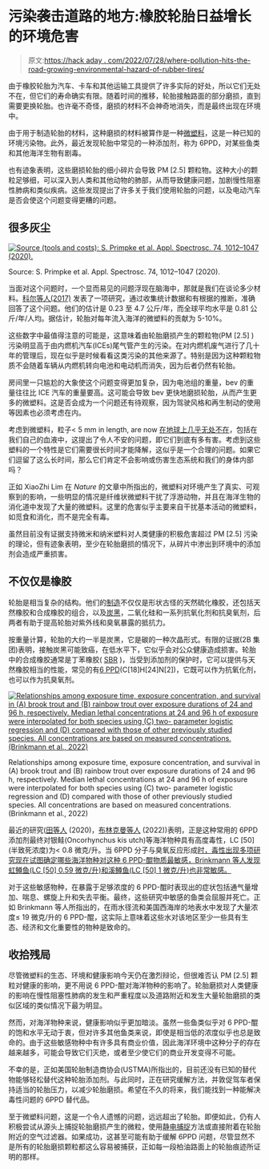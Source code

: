 # 污染袭击道路的地方:橡胶轮胎日益增长的环境危害

> 原文:[https://hack aday . com/2022/07/28/where-pollution-hits-the-road-growing-environmental-hazard-of-rubber-tires/](https://hackaday.com/2022/07/28/where-pollution-hits-the-road-the-growing-environmental-hazard-of-rubber-tires/)

由于橡胶轮胎为汽车、卡车和其他运输工具提供了许多实际的好处，所以它们无处不在，但它们的寿命确实有限。随着时间的推移，轮胎接触路面的部分磨损，直到需要更换轮胎。也许毫不奇怪，磨损的材料不会神奇地消失，而是最终出现在环境中。

由于用于制造轮胎的材料，这种磨损的材料被算作是一种[微塑料](https://en.wikipedia.org/wiki/Microplastics)，这是一种已知的环境污染物。此外，最近发现轮胎中常见的一种添加剂，称为 6PPD，对某些鱼类和其他海洋生物有剧毒。

也有迹象表明，这些磨损轮胎的细小碎片会导致 PM [2.5] 颗粒物。这种大小的颗粒足够细，可以深入到人类和其他动物的肺部，从而导致健康问题，加剧慢性阻塞性肺病和类似疾病。这些发现提出了许多关于我们使用轮胎的问题，以及电动汽车是否会使这个问题变得更糟的问题。

## 很多灰尘

[![Source (tools and costs): S. Primpke et al. Appl. Spectrosc. 74, 1012–1047 (2020).](../Images/12751dc75d15e1b8eefe075e452ddd44.png)](https://hackaday.com/wp-content/uploads/2022/07/microplastics_to_scale.png)

Source: S. Primpke et al. Appl. Spectrosc. 74, 1012–1047 (2020).

当面对这个问题时，一个显而易见的问题浮现在脑海中，那就是我们在谈论多少材料。[科尔等人(2017)](https://www.mdpi.com/1660-4601/14/10/1265/htm) 发表了一项研究，通过收集统计数据和有根据的推断，准确回答了这个问题。他们的估计是 0.23 至 4.7 公斤/年，而全球平均水平是 0.81 公斤/年/人均。据估计，轮胎对每年流入海洋的微塑料的贡献为 5-10%。

这些数字中最值得注意的可能是，这意味着由轮胎磨损产生的颗粒物(PM [2.5] )污染明显高于由内燃机汽车(ICEs)尾气管产生的污染。在对内燃机废气进行了几十年的管理后，现在似乎是时候看看这类污染的其他来源了。特别是因为这种颗粒物质不会随着车辆从内燃机转向电池和电动机而消失，因为后者仍然有轮胎。

房间里一只尴尬的大象使这个问题变得更加复杂，因为电池组的重量，bev 的重量往往比 ICE 汽车的重量要高。这可能会导致 bev 更快地磨损轮胎，从而产生更多的微塑料。这是否会成为一个问题还有待观察，因为驾驶风格和再生制动的使用等因素也必须考虑在内。

考虑到微塑料，粒子< 5 mm in length, are now [在地球上几乎无处不在](https://www.nature.com/articles/d41586-021-01143-3)，包括在我们自己的血液中，这提出了令人不安的问题，即它们到底有多有害。考虑到这些塑料的一个特性是它们需要很长时间才能降解，这似乎是一个合理的问题。如果它们逗留了这么长时间，那么它们肯定不会影响或伤害生态系统和我们的身体内部吗？

正如 XiaoZhi Lim 在 *Nature* 的文章中所指出的，微塑料对环境产生了真实、可观察到的影响，一些明显的情况是纤维状微塑料干扰了浮游动物，并且在海洋生物的消化道中发现了大量的微塑料。这里的危害似乎主要来自干扰基本活动的微塑料，如觅食和消化，而不是完全有毒。

虽然目前没有证据支持微米和纳米塑料对人类健康的积极危害超过 PM [2.5] 污染的理论，但有迹象表明，至少在轮胎磨损的情况下，从碎片中渗出到环境中的添加剂会造成严重损害。

## 不仅仅是橡胶

轮胎是相当复杂的结构。他们的[制造](https://en.wikipedia.org/wiki/Tire_manufacturing)不仅仅是形状古怪的天然硫化橡胶，还包括天然橡胶和合成橡胶的组合，以及[炭黑](https://en.wikipedia.org/wiki/Carbon_black)，二氧化硅和一系列抗氧化剂和抗臭氧剂，后两者有助于提高轮胎对紫外线和臭氧暴露的抵抗力。

按重量计算，轮胎的大约一半是炭黑，它是碳的一种次晶形式。有限的证据(2B 集团)表明，接触炭黑可能致癌，在低水平下，它似乎会对公众健康造成损害。轮胎中的合成橡胶通常是丁苯橡胶( [SBR](https://en.wikipedia.org/wiki/Styrene-butadiene) )，当受到添加剂的保护时，它可以提供与天然橡胶相当的性能，常见的有[6 PPD](https://en.wikipedia.org/wiki/6PPD)(C[18]H[24]N[2])，它既可以作为抗氧化剂，也可以作为抗臭氧剂。

[![Relationships among exposure time, exposure concentration, and survival in (A) brook trout and (B) rainbow trout over exposure durations of 24 and 96 h, respectively. Median lethal concentrations at 24 and 96 h of exposure were interpolated for both species using (C) two- parameter logistic regression and (D) compared with those of other previously studied species. All concentrations are based on measured concentrations. (Brinkmann et al., 2022)](../Images/43b7f69cbf420e9de6f4e807756192a6.png)](https://hackaday.com/wp-content/uploads/2022/07/survival_time_6ppd-quinon.png)

Relationships among exposure time, exposure concentration, and survival in (A) brook trout and (B) rainbow trout over exposure
durations of 24 and 96 h, respectively. Median lethal concentrations at 24 and 96 h of exposure were interpolated for both species using (C) two-
parameter logistic regression and (D) compared with those of other previously studied species. All concentrations are based on measured
concentrations. (Brinkmann et al., 2022)

最近的研究([田等人](https://www.science.org/doi/10.1126/science.abd6951) (2020)，[布林克曼等人](https://www.newswise.com/pdf_docs/164582402962361_030222TiresandFish.pdf) (2022))表明，正是这种常用的 6PPD 添加剂最终对银鲑(Oncorhynchus kis utch)等海洋物种具有高度毒性，LC [50] (半致死浓度)为< 0.8 微克/升。当 6PPD 分子与臭氧反应形成[时，毒性出现多项研究现在试图确定哪些海洋物种对这种 6 PPD-醌物质最敏感，Brinkmann 等人发现虹鳟鱼(LC [50] 0.59 微克/升)和溪鳟鱼(LC [50] 1 微克/升)也非常敏感。](https://en.wikipedia.org/wiki/Quinone)

对于这些敏感物种，在暴露于足够浓度的 6 PPD-醌时表现出的症状包括通气量增加、喘息、螺旋上升和失去平衡。最终，这些研究中敏感的鱼类会屈服并死亡。正如 Brinkmann 等人所指出的，在雨水径流和美国西海岸的地表水中发现了大量浓度≤ 19 微克/升的 6 PPD-醌，这实际上意味着这些水对该地区至少一些具有生态、经济和文化重要性的物种是致命的。

## 收拾残局

尽管微塑料的生态、环境和健康影响今天仍在激烈辩论，但很难否认 PM [2.5] 颗粒对健康的影响，更不用说 6 PPD-醌对海洋物种的影响了。轮胎磨损对人类健康的影响在慢性阻塞性肺病的发生和严重程度以及道路附近和发生大量轮胎磨损的类似区域的类似情况下最为明显。

然而，对海洋物种来说，健康影响似乎更加暗淡。虽然一些鱼类似乎对 6 PPD-醌的饱和水平无动于衷，但对许多其他鱼类来说，即使是相当低的浓度似乎也总是致命的。由于这些敏感物种中有许多具有商业价值，因此海洋环境中这种分子的存在越来越多，可能会导致它们灭绝，或者至少使它们的商业开发变得不可能。

不幸的是，正如美国轮胎制造商协会(USTMA)所指出的，目前还没有已知的替代物能够轻松替代这种轮胎添加剂。与此同时，正在研究缓解方法，并敦促驾车者保持适当的轮胎压力，以减少轮胎磨损。希望在不久的将来，我们能找到一种能解决毒性问题的 6PPD 替代品。

至于微塑料问题，这是一个令人遗憾的问题，远远超出了轮胎。即便如此，仍有人积极尝试从源头上捕捉轮胎磨损产生的微粒，使用[静电捕捉](https://www.euronews.com/green/2022/05/02/student-s-invention-to-stop-microplastic-pollution-wins-dyson-award)方法或直接附着在轮胎附近的空气过滤器。如果成功，这甚至可能有助于缓解 6PPD 问题，尽管显然不是所有的轮胎磨损颗粒都这么容易被捕获，正如每一段柏油路面上的轮胎痕迹所证明的那样。